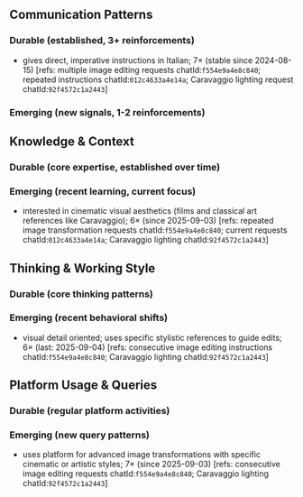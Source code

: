 ## Communication Patterns
### Durable (established, 3+ reinforcements)
- gives direct, imperative instructions in Italian; 7× (stable since 2024-08-15) [refs: multiple image editing requests chatId:`f554e9a4e8c840`; repeated instructions chatId:`012c4633a4e14a`; Caravaggio lighting request chatId:`92f4572c1a2443`]

### Emerging (new signals, 1-2 reinforcements)

## Knowledge & Context
### Durable (core expertise, established over time)

### Emerging (recent learning, current focus)
- interested in cinematic visual aesthetics (films and classical art references like Caravaggio); 6× (since 2025-09-03) [refs: repeated image transformation requests chatId:`f554e9a4e8c840`; current requests chatId:`012c4633a4e14a`; Caravaggio lighting chatId:`92f4572c1a2443`]

## Thinking & Working Style
### Durable (core thinking patterns)

### Emerging (recent behavioral shifts)
- visual detail oriented; uses specific stylistic references to guide edits; 6× (last: 2025-09-04) [refs: consecutive image editing instructions chatId:`f554e9a4e8c840`; Caravaggio lighting chatId:`92f4572c1a2443`]

## Platform Usage & Queries
### Durable (regular platform activities)

### Emerging (new query patterns)
- uses platform for advanced image transformations with specific cinematic or artistic styles; 7× (since 2025-09-03) [refs: consecutive image editing requests chatId:`f554e9a4e8c840`; Caravaggio lighting chatId:`92f4572c1a2443`]